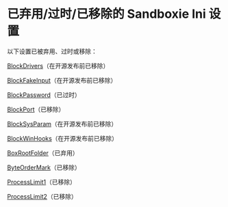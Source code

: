 # 已弃用/过时/已移除的 Sandboxie Ini 设置

以下设置已被弃用、过时或移除：

[BlockDrivers](BlockDrivers.md)（在开源发布前已移除）

[BlockFakeInput](BlockFakeInput.md)（在开源发布前已移除）

[BlockPassword](BlockPassword.md)（已过时）

[BlockPort](BlockPort.md)（已移除）

[BlockSysParam](BlockSysParam.md)（在开源发布前已移除）

[BlockWinHooks](BlockWinHooks.md)（在开源发布前已移除）

[BoxRootFolder](BoxRootFolder.md)（已弃用）

[ByteOrderMark](ByteOrderMark.md)（已移除）

[ProcessLimit1](ProcessLimit1.md)（已移除）

[ProcessLimit2](ProcessLimit1.md)（已移除） 